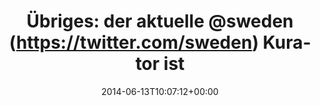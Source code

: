 ---
retweeted: false
source: <a href="http://mvilla.it/fenix" rel="nofollow">Fenix for Android</a>
entities:
  hashtags: []
  symbols: []
  user_mentions:
  - name: Sweden
    screen_name: Sweden
    indices:
    - '22'
    - '29'
    id_str: '20927633'
    id: '20927633'
  urls: []
display_text_range:
- '0'
- '52'
favorite_count: '1'
id_str: '477391729147273216'
truncated: false
retweet_count: '0'
id: '477391729147273216'
created_at: Fri Jun 13 10:07:12 +0000 2014
favorited: false
full_text: 'Übriges: der aktuelle [@sweden](https://twitter.com/sweden) Kurator ist
  großartig.'
lang: de
tags:
- pesos/twitter
date: '2014-06-13T10:07:12+00:00'
src: https://twitter.com/bascht/status/477391729147273216
original_url: https://twitter.com/bascht/status/477391729147273216
type: twitter_tweet
text: 'Übriges: der aktuelle [@sweden](https://twitter.com/sweden) Kurator ist großartig.'
title: 'Übriges: der aktuelle @sweden (https://twitter.com/sweden) Kurator ist '

---